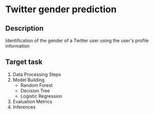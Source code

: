 # Twitter gender prediction

## Description
Identification of the gender of a Twitter user using the user's profile information

## Target task

1. Data Processing Steps
2. Model Building
	- Random Forest
	- Decision Tree
	- Logistic Regression
3. Evaluation Metrics
4. Inferences






